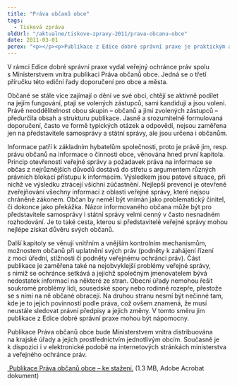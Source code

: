 ```yaml
---
title: "Práva občanů obce"
tags:
  - Tisková zpráva
oldUrl: "/aktualne/tiskove-zpravy-2011/prava-obcanu-obce"
date: 2011-03-01
perex: "<p></p><p>Publikace z Edice dobré správní praxe je praktickým a použitelným návodem pro obce a města a jejich občany. Poskytuje informace těm, kdo státní správu a samosprávu vykonávají, tak i občanům, aby věděli, jaká jsou jejich práva a jak se jich mohou domoci.</p>"
---
```


<!-- imported from the old website -->

<p>V rámci Edice dobré správní praxe vydal veřejný ochránce práv spolu s Ministerstvem vnitra publikaci Práva občanů obce. Jedná se o třetí příručku této ediční řady doporučení pro obce a města. </p><p>Občané se stále více zajímají o dění ve své obci, chtějí se aktivně podílet na jejím fungování, ptají se volených zástupců, sami kandidují a jsou voleni. Právě neoddělitelnost obou skupin – občanů a jimi zvolených zástupců – předurčila obsah a strukturu publikace. Jasně a srozumitelně formulovaná doporučení, často ve formě typických otázek a odpovědí, nejsou zaměřena jen na představitele samosprávy a státní správy, ale jsou určena i občanům.</p><p>Informace patří k základním hybatelům společnosti, proto je právě jim, resp. právu občanů na informace o činnosti obce, věnována hned první kapitola. Princip otevřenosti veřejné správy a požadavek práva na informace se občas z nejrůznějších důvodů dostává do střetu s argumentem různých právních blokací přístupu k informacím. Výsledkem jsou patové situace, při nichž ve výsledku ztrácejí všichni zúčastnění. Nejlepší prevencí je otevřené zveřejňování všechny informací z oblasti veřejné správy, které nejsou chráněné zákonem. Občan by neměl být vnímán jako problematický činitel, či dokonce jako překážka. Názor informovaného občana může být pro představitele samosprávy i státní správy velmi cenný v často nesnadném rozhodování. Je to také cesta, kterou si představitelé veřejné správy mohou nejlépe získat důvěru svých občanů.</p><p>Další kapitoly se věnují vnitřním a vnějším kontrolním mechanismům, možnostem občanů při uplatnění svých práv (podněty k zahájení řízení z moci úřední, stížnosti či podněty veřejnému ochránci práv). Část publikace je zaměřena také na nejobvyklejší problémy veřejné správy, s nimiž se ochránce setkává a jejichž společným jmenovatelem bývá nedostatek informací na některé ze stran. Obecní úřady nemohou řešit soukromé problémy lidí, sousedské spory nebo rodinné rozepře, přestože se s nimi na ně občané obracejí. Na druhou stranu nesmí být nečinné tam, kde je to jejich povinností podle práva, což ovšem znamená, že musí neustále sledovat právní předpisy a jejich změny. V tomto směru jim publikace z Edice dobré správní praxe mohou být nápomocny. </p><p>Publikace Práva občanů obce bude Ministerstvem vnitra distribuována na krajské úřady a jejich prostřednictvím jednotlivým obcím. Současně je k dispozici i v elektronické podobě na internetových stránkách ministerstva a veřejného ochránce práv. </p><p><a title="Otevření do nového okna" href="https://www.ochrance.cz/fileadmin/user_upload/Publikace/Doporuceni_Prava_obcanu.pdf" target="_blank"><img alt="" src="https://www.ochrance.cz/typo3/ext/od_linkdesc/icons/pdf.gif" class="od_linkdesc_icon" /> Publikace Práva občanů obce – ke stažení.</a> (1.3 MB, Adobe Acrobat dokument)</p>
